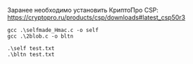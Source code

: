 Заранее необходимо установить КриптоПро CSP: https://cryptopro.ru/products/csp/downloads#latest_csp50r3


```Компиляция
gcc .\selfmade_Hmac.c -o self
gcc .\2blob.c -o bltn
```

```Запуск
.\self test.txt
.\bltn test.txt
```
